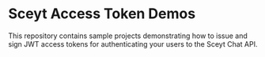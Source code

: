 # Sceyt Access Token Demos

This repository contains sample projects demonstrating how to issue and sign JWT access tokens for authenticating your users to the  Sceyt Chat API.